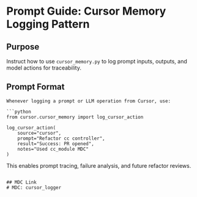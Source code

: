# Prompt Guide: Cursor Memory Logging Pattern

## Purpose
Instruct how to use `cursor_memory.py` to log prompt inputs, outputs, and model actions for traceability.

## Prompt Format
```
Whenever logging a prompt or LLM operation from Cursor, use:

```python
from cursor.cursor_memory import log_cursor_action

log_cursor_action(
    source="cursor",
    prompt="Refactor cc controller",
    result="Success: PR opened",
    notes="Used cc_module MDC"
)
```

This enables prompt tracing, failure analysis, and future refactor reviews.
```

## MDC Link
# MDC: cursor_logger
